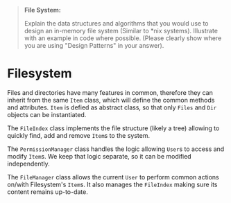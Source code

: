 > **File System:**
> 
> Explain the data structures and algorithms that you would use to design an in-memory file system (Similar to *nix
> systems). Illustrate with an example in code where possible. (Please clearly show where you are using "Design Patterns"
> in your answer).

# Filesystem

Files and directories have many features in common, therefore they can inherit from the same `Item` class, 
which will define the common methods and attributes. `Item` is defied as abstract class, so that only `Files` and `Dir`
objects can be instantiated.

The `FileIndex` class implements the file structure (likely a tree) allowing to quickly find, add and remove `Item`s to
the system.

The `PermissionManager` class handles the logic allowing `User`s to access and modify `Item`s. We keep that logic
separate, so it can be modified independently.

The `FileManager` class allows the current `User` to perform common actions on/with Filesystem's
`Item`s. It also manages the `FileIndex` making sure its content remains up-to-date.
